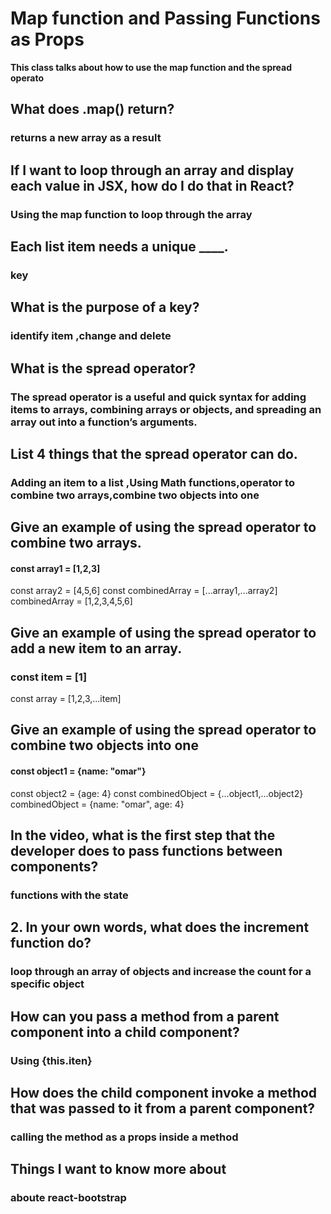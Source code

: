 # Map function and Passing Functions as Props
**This class talks about how to use the map function and the spread operato**
## What does .map() return?
### returns a new array as a result 
## If I want to loop through an array and display each value in JSX, how do I do that in React?
### Using the map function to loop through the array 
##  Each list item needs a unique ____.
### key
## What is the purpose of a key?
### identify  item ,change and delete
## What is the spread operator?
### The spread operator is a useful and quick syntax for adding items to arrays, combining arrays or objects, and spreading an array out into a function’s arguments.
## List 4 things that the spread operator can do.
### Adding an item to a list ,Using Math functions,operator to combine two arrays,combine two objects into one
## Give an example of using the spread operator to combine two arrays.
#### const array1 = [1,2,3]
const array2 = [4,5,6]
const combinedArray = [...array1,...array2]
combinedArray = [1,2,3,4,5,6]

## Give an example of using the spread operator to add a new item to an array.
### const item = [1]
const array = [1,2,3,...item]
## Give an example of using the spread operator to combine two objects into one
#### const object1 = {name: "omar"}
const object2 = {age: 4}
const combinedObject = {...object1,...object2}
combinedObject = {name: "omar", age: 4}



## In the video, what is the first step that the developer does to pass functions between components?
###  functions with the state

## 2. In your own words, what does the increment function do?
###  loop through an array of objects and increase the count for a specific object
## How can you pass a method from a parent component into a child component?

### Using {this.iten}
##  How does the child component invoke a method that was passed to it from a parent component? 
### calling the method as a props inside a method
## Things I want to know more about

### aboute react-bootstrap
